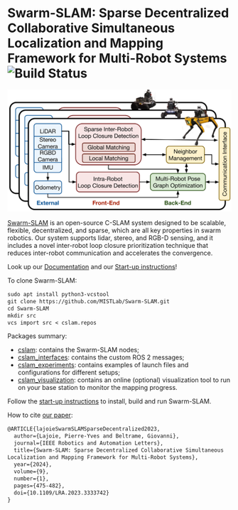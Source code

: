 # Swarm-SLAM: Sparse Decentralized Collaborative Simultaneous Localization and Mapping Framework for Multi-Robot Systems ![Build Status](https://github.com/MISTLab/Swarm-SLAM/actions/workflows/main.yml/badge.svg)

![Swarm-SLAM Overview](media/system-overview.svg)

[Swarm-SLAM](https://arxiv.org/abs/2301.06230) is an open-source C-SLAM system designed to be scalable, flexible, decentralized, and sparse, which are all key properties in swarm robotics. Our system supports lidar, stereo, and RGB-D sensing, and it includes a novel inter-robot loop closure prioritization technique that reduces inter-robot communication and accelerates the convergence.

Look up our [Documentation](https://lajoiepy.github.io/cslam_documentation/html/index.html) and our [Start-up instructions](https://lajoiepy.github.io/cslam_documentation/html/md_startup-instructions.html)!

To clone Swarm-SLAM:
```
sudo apt install python3-vcstool
git clone https://github.com/MISTLab/Swarm-SLAM.git
cd Swarm-SLAM
mkdir src
vcs import src < cslam.repos
```

Packages summary:
- [cslam](https://github.com/lajoiepy/cslam): contains the Swarm-SLAM nodes;
- [cslam_interfaces](https://github.com/lajoiepy/cslam_interfaces): contains the custom ROS 2 messages;
- [cslam_experiments](https://github.com/lajoiepy/cslam_experiments): contains examples of launch files and configurations for different setups;
- [cslam_visualization](https://github.com/lajoiepy/cslam_visualization): contains an online (optional) visualization tool to run on your base station to monitor the mapping progress.

Follow the [start-up instructions](https://lajoiepy.github.io/cslam_documentation/html/md_startup-instructions.html) to install, build and run Swarm-SLAM.

How to cite [our paper](https://arxiv.org/abs/2301.06230):
```
@ARTICLE{lajoieSwarmSLAMSparseDecentralized2023,
  author={Lajoie, Pierre-Yves and Beltrame, Giovanni},
  journal={IEEE Robotics and Automation Letters}, 
  title={Swarm-SLAM: Sparse Decentralized Collaborative Simultaneous Localization and Mapping Framework for Multi-Robot Systems}, 
  year={2024},
  volume={9},
  number={1},
  pages={475-482},
  doi={10.1109/LRA.2023.3333742}
}

```

